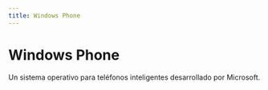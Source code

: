 ```yaml
---
title: Windows Phone
---
```

# Windows Phone 

Un sistema operativo para teléfonos inteligentes desarrollado por Microsoft.